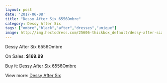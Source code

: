 ```yaml
---
layout: post
date: '2017-06-08'
title: "Dessy After Six 6556Ombre"
category: Dessy After Six
tags: ["ombre","black","after","dresses","unique"]
image: http://img.hectodress.com/25606-thickbox_default/dessy-after-six-6556ombre.jpg
---
```

Dessy After Six 6556Ombre

On Sales: **$169.99**
<a href="https://www.hectodress.com/dessy-after-six/11905-dessy-after-six-6556ombre.html"><amp-img layout="responsive" width="600" height="600" src="//img.hectodress.com/25606-thickbox_default/dessy-after-six-6556ombre.jpg" alt="Dessy After Six 6556Ombre 0" /></a>
<a href="https://www.hectodress.com/dessy-after-six/11905-dessy-after-six-6556ombre.html"><amp-img layout="responsive" width="600" height="600" src="//img.hectodress.com/25610-thickbox_default/dessy-after-six-6556ombre.jpg" alt="Dessy After Six 6556Ombre 1" /></a>
<a href="https://www.hectodress.com/dessy-after-six/11905-dessy-after-six-6556ombre.html"><amp-img layout="responsive" width="600" height="600" src="//img.hectodress.com/25607-thickbox_default/dessy-after-six-6556ombre.jpg" alt="Dessy After Six 6556Ombre 2" /></a>

Buy it: [Dessy After Six 6556Ombre](https://www.hectodress.com/dessy-after-six/11905-dessy-after-six-6556ombre.html "Dessy After Six 6556Ombre")

View more: [Dessy After Six](https://www.hectodress.com/186-dessy-after-six "Dessy After Six")